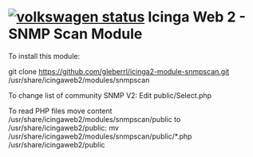 [![volkswagen status](https://auchenberg.github.io/volkswagen/volkswargen_ci.svg?v=1)](https://github.com/auchenberg/volkswagen)
Icinga Web 2 - SNMP Scan Module
=================================

To install this module:

git clone https://github.com/gleberrl/icinga2-module-snmpscan.git /usr/share/icingaweb2/modules/snmpscan

To change list of community SNMP V2:
Edit public/Select.php

To read PHP files move content /usr/share/icingaweb2/modules/snmpscan/public to /usr/share/icingaweb2/public:
mv /usr/share/icingaweb2/modules/snmpscan/public/*.php /usr/share/icingaweb2/public


